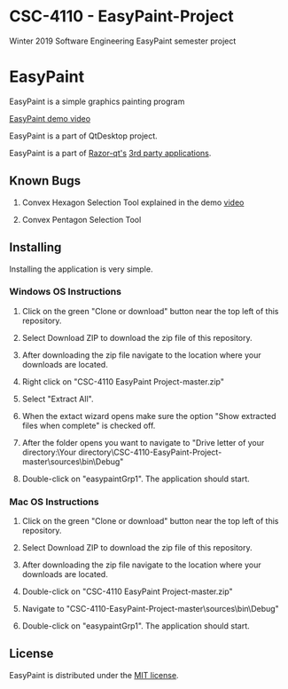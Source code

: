 # CSC-4110 - EasyPaint-Project
Winter 2019 Software Engineering EasyPaint semester project

EasyPaint
=========

EasyPaint is a simple graphics painting program

[EasyPaint demo video](https://youtu.be/JlOlvSHaUyk)

EasyPaint is a part of QtDesktop project.

EasyPaint is a part of [Razor-qt's](https://github.com/Razor-qt) [3rd party applications](https://github.com/Razor-qt/razor-qt/wiki/3rd-party-applications).

Known Bugs
----------

1. Convex Hexagon Selection Tool explained in the demo [video](https://youtu.be/JlOlvSHaUyk?t=196)

2. Convex Pentagon Selection Tool

Installing
----------

Installing the application is very simple.

### Windows OS Instructions

1. Click on the green "Clone or download" button near the top left of this repository.

2. Select Download ZIP to download the zip file of this repository.

3. After downloading the zip file navigate to the location where your downloads are located.

4. Right click on "CSC-4110 EasyPaint Project-master.zip"

5. Select "Extract All". 

6. When the extact wizard opens make sure the option "Show extracted files when complete" is checked off.

7. After the folder opens you want to navigate to "Drive letter of your directory:\Your directory\CSC-4110-EasyPaint-Project-master\sources\bin\Debug"

8. Double-click on "easypaintGrp1". The application should start.

### Mac OS Instructions

1. Click on the green "Clone or download" button near the top left of this repository.

2. Select Download ZIP to download the zip file of this repository.

3. After downloading the zip file navigate to the location where your downloads are located.

4. Double-click on "CSC-4110 EasyPaint Project-master.zip"

5. Navigate to "CSC-4110-EasyPaint-Project-master\sources\bin\Debug"

6.  Double-click on "easypaintGrp1". The application should start.


License
-------

EasyPaint is distributed under the [MIT license](http://www.opensource.org/licenses/MIT).
